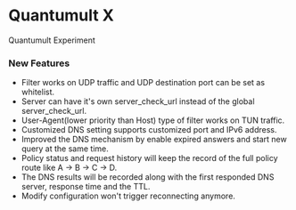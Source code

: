 # Quantumult X
Quantumult Experiment

### New Features
* Filter works on UDP traffic and UDP destination port can be set as whitelist.
* Server can have it's own server_check_url instead of the global server_check_url.
* User-Agent(lower priority than Host) type of filter works on TUN traffic.
* Customized DNS setting supports customized port and IPv6 address.
* Improved the DNS mechanism by enable expired answers and start new query at the same time.
* Policy status and request history will keep the record of the full policy route like A -> B -> C -> D.
* The DNS results will be recorded along with the first responded DNS server, response time and the TTL.
* Modify configuration won't trigger reconnecting anymore.
